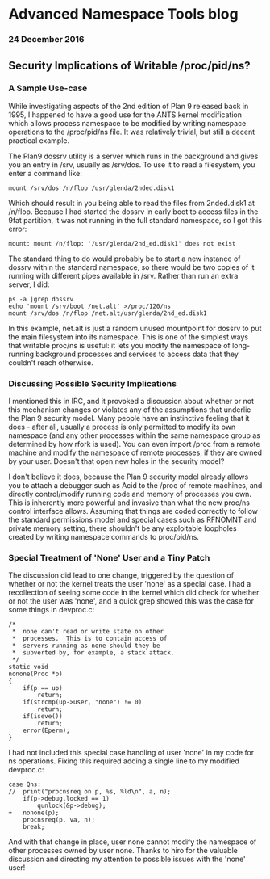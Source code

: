 # Advanced Namespace Tools blog
### 24 December 2016

## Security Implications of Writable /proc/pid/ns?

### A Sample Use-case

While investigating aspects of the 2nd edition of Plan 9 released back in 1995, I happened to have a good use for the ANTS kernel modification which allows process namespace to be modified by writing namespace operations to the /proc/pid/ns file. It was relatively trivial, but still a decent practical example.

The Plan9 dossrv utility is a server which runs in the background and gives you an entry in /srv, usually as /srv/dos. To use it to read a filesystem, you enter a command like:

	mount /srv/dos /n/flop /usr/glenda/2nded.disk1

Which should result in you being able to read the files from 2nded.disk1 at /n/flop. Because I had started the dossrv in early boot to access files in the 9fat partition, it was not running in the full standard namespace, so I got this error:

	mount: mount /n/flop: '/usr/glenda/2nd_ed.disk1' does not exist

The standard thing to do would probably be to start a new instance of dossrv within the standard namespace, so there would be two copies of it running with different pipes available in /srv. Rather than run an extra server, I did:

	ps -a |grep dossrv
	echo 'mount /srv/boot /net.alt' >/proc/120/ns
	mount /srv/dos /n/flop /net.alt/usr/glenda/2nd_ed.disk1

In this example, net.alt is just a random unused mountpoint for dossrv to put the main filesystem into its namespace. This is one of the simplest ways that writable proc/ns is useful: it lets you modify the namespace of long-running background processes and services to access data that they couldn't reach otherwise.

### Discussing Possible Security Implications

I mentioned this in IRC, and it provoked a discussion about whether or not this mechanism changes or violates any of the assumptions that underlie the Plan 9 security model. Many people have an instinctive feeling that it does - after all, usually a process is only permitted to modify its own namespace (and any other processes within the same namespace group as determined by how rfork is used). You can even import /proc from a remote machine and modify the namespace of remote processes, if they are owned by your user. Doesn't that open new holes in the security model?

I don't believe it does, because the Plan 9 security model already allows you to attach a debugger such as Acid to the /proc of remote machines, and directly control/modify running code and memory of processes you own. This is inherently more powerful and invasive than what the new proc/ns control interface allows. Assuming that things are coded correctly to follow the standard permissions model and special cases such as RFNOMNT and private memory setting, there shouldn't be any exploitable loopholes created by writing namespace commands to proc/pid/ns.

### Special Treatment of 'None' User and a Tiny Patch

The discussion did lead to one change, triggered by the question of whether or not the kernel treats the user 'none' as a special case. I had a recollection of seeing some code in the kernel which did check for whether or not the user was 'none', and a quick grep showed this was the case for some things in devproc.c:

	/*
	 *  none can't read or write state on other
	 *  processes.  This is to contain access of
	 *  servers running as none should they be
	 *  subverted by, for example, a stack attack.
	 */
	static void
	nonone(Proc *p)
	{
		if(p == up)
			return;
		if(strcmp(up->user, "none") != 0)
			return;
		if(iseve())
			return;
		error(Eperm);
	}

I had not included this special case handling of user 'none' in my code for ns operations. Fixing this required adding a single line to my modified devproc.c:

	case Qns:
	//	print("procnsreq on p, %s, %ld\n", a, n);
		if(p->debug.locked == 1)
			qunlock(&p->debug);
	+	nonone(p);
		procnsreq(p, va, n);
		break;

And with that change in place, user none cannot modify the namespace of other processes owned by user none. Thanks to hiro for the valuable discussion and directing my attention to possible issues with the 'none' user!
